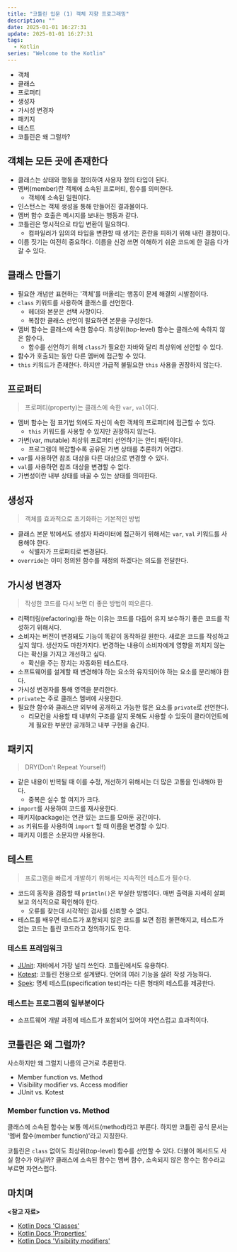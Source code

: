 ```yaml
---
title: "코틀린 입문 (1) 객체 지향 프로그래밍"
description: ""
date: 2025-01-01 16:27:31
update: 2025-01-01 16:27:31
tags:
  - Kotlin
series: "Welcome to the Kotlin"
---
```


- 객체
- 클래스
- 프로퍼티
- 생성자
- 가시성 변경자
- 패키지
- 테스트
- 코틀린은 왜 그럴까?

## 객체는 모든 곳에 존재한다

- 클래스는 상태와 행동을 정의하여 사용자 정의 타입이 된다.
- 멤버(member)란 객체에 소속된 프로퍼티, 함수를 의미한다.
    - 객체에 소속된 일원이다.
- 인스턴스는 객체 생성을 통해 만들어진 결과물이다.
- 멤버 함수 호출은 메시지를 보내는 행동과 같다.
- 코틀린은 명시적으로 타입 변환이 필요하다.
    - 컴파일러가 임의의 타입을 변환할 때 생기는 혼란을 피하기 위해 내린 결정이다.
- 이름 짓기는 여전히 중요하다. 이름을 신경 쓰면 이해하기 쉬운 코드에 한 걸음 다가갈 수 있다.

## 클래스 만들기

- 필요한 개념만 표현하는 '객체'를 떠올리는 행동이 문제 해결의 시발점이다.
- `class` 키워드를 사용하여 클래스를 선언한다.
    - 헤더와 본문은 선택 사항이다.
    - 복잡한 클래스 선언이 필요하면 본문을 구성한다.
- 멤버 함수는 클래스에 속한 함수다. 최상위(top-level) 함수는 클래스에 속하지 않은 함수다.
    - 함수를 선언하기 위해 `class`가 필요한 자바와 달리 최상위에 선언할 수 있다.
- 함수가 호출되는 동안 다른 멤버에 접근할 수 있다.
- `this` 키워드가 존재한다. 하지만 가급적 불필요한 `this` 사용을 권장하지 않는다.

## 프로퍼티

> 프로퍼티(property)는 클래스에 속한 `var`, `val`이다.

- 멤버 함수는 점 표기법 외에도 자신이 속한 객체의 프로퍼티에 접근할 수 있다.
    - `this` 키워드를 사용할 수 있지만 권장하지 않는다.
- 가변(var, mutable) 최상위 프로퍼티 선언하기는 안티 패턴이다.
    - 프로그램이 복잡할수록 공유된 가변 상태를 추론하기 어렵다.
- `var`를 사용하면 참조 대상을 다른 대상으로 변경할 수 있다.
- `val`를 사용하면 참조 대상을 변경할 수 없다.
- 가변성이란 내부 상태를 바꿀 수 있는 상태를 의미한다.

## 생성자

> 객체를 효과적으로 초기화하는 기본적인 방법

- 클래스 본문 밖에서도 생성자 파라미터에 접근하기 위해서는 `var`, `val` 키워드를 사용해야 한다.
    - 식별자가 프로퍼티로 변경된다.
- `override`는 이미 정의된 함수를 재정의 하겠다는 의도를 전달한다.

## 가시성 변경자

> 작성한 코드를 다시 보면 더 좋은 방법이 떠오른다.

- 리팩터링(refactoring)을 하는 이유는 코드를 다듬어 유지 보수하기 좋은 코드를 작성하기 위해서다.
- 소비자는 버전이 변경돼도 기능이 똑같이 동작하길 원한다. 새로운 코드를 작성하고 싶지 않다. 생산자도 마찬가지다. 변경하는 내용이 소비자에게 영향을 끼치지 않는다는 확신을 가지고 개선하고 싶다.
    - 확신을 주는 장치는 자동화된 테스트다.
- 소프트웨어를 설계할 때 변경해야 하는 요소와 유지되어야 하는 요소를 분리해야 한다.
- 가시성 변경자를 통해 영역을 분리한다.
- `private`는 주로 클래스 멤버에 사용한다.
- 필요한 함수와 클래스만 외부에 공개하고 가능한 많은 요소를 `private`로 선언한다.
    - 리모컨을 사용할 때 내부의 구조를 알지 못해도 사용할 수 있듯이 클라이언트에게 필요한 부분만 공개하고 내부 구현을 숨긴다.

## 패키지

> DRY(Don't Repeat Yourself)

- 같은 내용이 반복될 때 이를 수정, 개선하기 위해서는 더 많은 고통을 인내해야 한다.
    - 중복은 실수 할 여지가 크다.
- `import`를 사용하여 코드를 재사용한다.
- 패키지(package)는 연관 있는 코드를 모아둔 공간이다.
- `as` 키워드를 사용하여 `import` 할 때 이름을 변경할 수 있다.
- 패키지 이름은 소문자만 사용한다.

## 테스트

> 프로그램을 빠르게 개발하기 위해서는 지속적인 테스트가 필수다.

- 코드의 동작을 검증할 때 `println()`은 부실한 방법이다. 매번 출력을 자세히 살펴보고 의식적으로 확인해야 한다.
    - 오류를 찾는데 시각적인 검사를 신뢰할 수 없다.
- 테스트를 배우면 테스트가 포함되지 않은 코드를 보면 점점 불편해지고, 테스트가 없는 코드는 틀린 코드라고 정의하기도 한다.

### 테스트 프레임워크

- [JUnit](https://junit.org/junit5/): 자바에서 가장 널리 쓰인다. 코틀린에서도 유용하다.
- [Kotest](https://kotest.io/): 코틀린 전용으로 설계됐다. 언어의 여러 기능을 살려 작성 가능하다.
- [Spek](https://www.spekframework.org/): 명세 테스트(specification test)라는 다른 형태의 테스트를 제공한다.

### 테스트는 프로그램의 일부분이다

- 소프트웨어 개발 과정에 테스트가 포함되어 있어야 자연스럽고 효과적이다.

## 코틀린은 왜 그럴까?

사소하지만 왜 그럴지 나름의 근거로 추론한다.

- Member function vs. Method
- Visibility modifier vs. Access modifier
- JUnit vs. Kotest

### Member function vs. Method

클래스에 소속된 함수는 보통 메서드(method)라고 부른다. 하지만 코틀린 공식 문서는 '멤버 함수(member function)'라고 지칭한다.

코틀린은 `class` 없이도 최상위(top-level) 함수를 선언할 수 있다. 더불어 메서드도 사실 함수가 아닐까? 클래스에 소속된 함수는 멤버 함수, 소속되지 않은 함수는 함수라고
부르면 자연스럽다.

## 마치며

**<참고 자료>**

- [Kotlin Docs 'Classes'](https://kotlinlang.org/docs/classes.html)
- [Kotlin Docs 'Properties'](https://kotlinlang.org/docs/properties.html)
- [Kotlin Docs 'Visibility modifiers'](https://kotlinlang.org/docs/visibility-modifiers.html)
